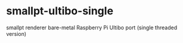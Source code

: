 # smallpt-ultibo-single
smallpt renderer bare-metal Raspberry Pi Ultibo port (single threaded version)
